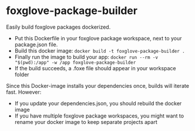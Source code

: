 # foxglove-package-builder
Easily build foxglove packages dockerized.

 * Put this Dockerfile in your foxglove package workspace, next to your package.json file.
 * Build this docker image:
    `docker build -t foxglove-package-builder .`
 * Finally run the image to build your app:
    `docker run --rm -v "$(pwd):/app" -w /app foxglove-package-builder`
 * If the build succeeds, a .foxe file should appear in your workspace folder

Since this Docker-image installs your dependencies once, builds will iterate fast. However:
 * If you update your dependencies.json, you should rebuild the docker image
 * If you have multiple foxglove package workspaces, you might want to rename your docker image to keep separate projects apart
